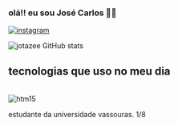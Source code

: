 ### olá!! eu sou José Carlos 🤙🏾

[![instagram](https://img.shields.io/badge/Instagram-E4405F?style=for-the-badge&logo=instagram&logoColor=white)](https://www.instagram.com/josecarloszsp/)

![jotazee GitHub stats](https://github-readme-stats.vercel.app/api?username=jotazee&show_icons=true&theme=radical)


## tecnologias que uso no meu dia

<div style='display: inline_block'><br/>
 <img aling=''alt='htm15' src='https://img.shields.io/badge/Python-3776AB?style=for-the-badge&logo=python&logoColor=white' />

 estudante da universidade vassouras. 1/8
